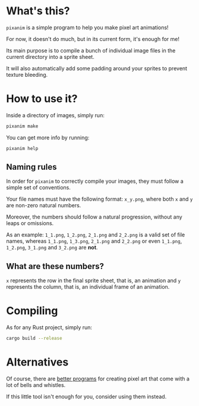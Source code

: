 # What's this?

`pixanim` is a simple program to help you make pixel art animations!

For now, it doesn't do much, but in its current form, it's enough for me!

Its main purpose is to compile a bunch of individual image files
in the current directory into a sprite sheet.

It will also automatically add some padding around your sprites
to prevent texture bleeding.

# How to use it?

Inside a directory of images, simply run:

```sh
pixanim make
```

You can get more info by running:

```sh
pixanim help
```

## Naming rules

In order for `pixanim` to correctly compile your images, they must
follow a simple set of conventions.

Your file names must have the following format: `x_y.png`, where both
`x` and `y` are non-zero natural numbers.

Moreover, the numbers should follow a natural progression, without
any leaps or omissions.

As an example:
`1_1.png`, `1_2.png`, `2_1.png` and `2_2.png`
is a valid set of file names, whereas
`1_1.png`, `1_3.png`, `2_1.png` and `2_2.png`
or even
`1_1.png`, `1_2.png`, `3_1.png` and `3_2.png`
are **not**.

## What are these numbers?

`x` represents the row in the final sprite sheet, that is, an animation and
`y` represents the column, that is, an individual frame of an animation.

# Compiling

As for any Rust project, simply run:

```sh
cargo build --release
```

# Alternatives

Of course, there are [better programs](https://www.aseprite.org/) for
creating pixel art that come with a lot of bells and whistles.

If this little tool isn't enough for you, consider using them instead.
